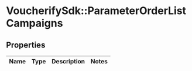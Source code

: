 # VoucherifySdk::ParameterOrderListCampaigns

## Properties

| Name | Type | Description | Notes |
| ---- | ---- | ----------- | ----- |

